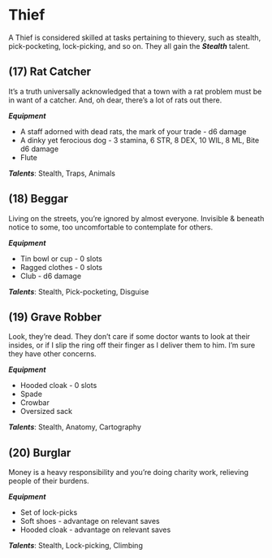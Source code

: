 # Thief
A Thief is considered skilled at tasks pertaining to thievery, such as stealth, pick-pocketing, lock-picking, and so on. They all gain the ***Stealth*** talent.
## (17) Rat Catcher
It’s a truth universally acknowledged that a town with a rat problem must be in want of a catcher. And, oh dear, there’s a lot of rats out there.

***Equipment***
- A staff adorned with dead rats, the mark of your trade - d6 damage
- A dinky yet ferocious dog - 3 stamina, 6 STR, 8 DEX, 10 WIL, 8 ML, Bite d6 damage
- Flute

***Talents***: Stealth, Traps, Animals
## (18) Beggar
Living on the streets, you’re ignored by almost everyone. Invisible & beneath notice to some, too uncomfortable to contemplate for others.

***Equipment***
- Tin bowl or cup - 0 slots
- Ragged clothes - 0 slots
- Club - d6 damage

***Talents***: Stealth, Pick-pocketing, Disguise
## (19) Grave Robber
Look, they’re dead. They don’t care if some doctor wants to look at their insides, or if I slip the ring off their finger as I deliver them to him. I’m sure they have other concerns.

***Equipment***
- Hooded cloak - 0 slots
- Spade
- Crowbar
- Oversized sack

***Talents***: Stealth, Anatomy, Cartography
## (20) Burglar
Money is a heavy responsibility and you’re doing charity work, relieving people of their burdens.

***Equipment***
- Set of lock-picks
- Soft shoes - advantage on relevant saves
- Hooded cloak - advantage on relevant saves

***Talents***: Stealth, Lock-picking, Climbing
